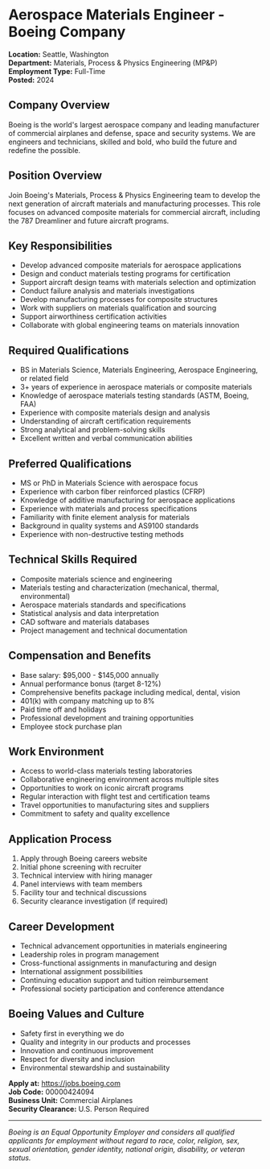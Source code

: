 # Aerospace Materials Engineer - Boeing Company

**Location:** Seattle, Washington  
**Department:** Materials, Process & Physics Engineering (MP&P)  
**Employment Type:** Full-Time  
**Posted:** 2024  

## Company Overview

Boeing is the world's largest aerospace company and leading manufacturer of commercial airplanes and defense, space and security systems. We are engineers and technicians, skilled and bold, who build the future and redefine the possible.

## Position Overview

Join Boeing's Materials, Process & Physics Engineering team to develop the next generation of aircraft materials and manufacturing processes. This role focuses on advanced composite materials for commercial aircraft, including the 787 Dreamliner and future aircraft programs.

## Key Responsibilities

- Develop advanced composite materials for aerospace applications
- Design and conduct materials testing programs for certification
- Support aircraft design teams with materials selection and optimization
- Conduct failure analysis and materials investigations
- Develop manufacturing processes for composite structures
- Work with suppliers on materials qualification and sourcing
- Support airworthiness certification activities
- Collaborate with global engineering teams on materials innovation

## Required Qualifications

- BS in Materials Science, Materials Engineering, Aerospace Engineering, or related field
- 3+ years of experience in aerospace materials or composite materials
- Knowledge of aerospace materials testing standards (ASTM, Boeing, FAA)
- Experience with composite materials design and analysis
- Understanding of aircraft certification requirements
- Strong analytical and problem-solving skills
- Excellent written and verbal communication abilities

## Preferred Qualifications

- MS or PhD in Materials Science with aerospace focus
- Experience with carbon fiber reinforced plastics (CFRP)
- Knowledge of additive manufacturing for aerospace applications
- Experience with materials and process specifications
- Familiarity with finite element analysis for materials
- Background in quality systems and AS9100 standards
- Experience with non-destructive testing methods

## Technical Skills Required

- Composite materials science and engineering
- Materials testing and characterization (mechanical, thermal, environmental)
- Aerospace materials standards and specifications
- Statistical analysis and data interpretation
- CAD software and materials databases
- Project management and technical documentation

## Compensation and Benefits

- Base salary: $95,000 - $145,000 annually
- Annual performance bonus (target 8-12%)
- Comprehensive benefits package including medical, dental, vision
- 401(k) with company matching up to 8%
- Paid time off and holidays
- Professional development and training opportunities
- Employee stock purchase plan

## Work Environment

- Access to world-class materials testing laboratories
- Collaborative engineering environment across multiple sites
- Opportunities to work on iconic aircraft programs
- Regular interaction with flight test and certification teams
- Travel opportunities to manufacturing sites and suppliers
- Commitment to safety and quality excellence

## Application Process

1. Apply through Boeing careers website
2. Initial phone screening with recruiter
3. Technical interview with hiring manager
4. Panel interviews with team members
5. Facility tour and technical discussions
6. Security clearance investigation (if required)

## Career Development

- Technical advancement opportunities in materials engineering
- Leadership roles in program management
- Cross-functional assignments in manufacturing and design
- International assignment possibilities
- Continuing education support and tuition reimbursement
- Professional society participation and conference attendance

## Boeing Values and Culture

- Safety first in everything we do
- Quality and integrity in our products and processes
- Innovation and continuous improvement
- Respect for diversity and inclusion
- Environmental stewardship and sustainability

**Apply at:** https://jobs.boeing.com  
**Job Code:** 00000424094  
**Business Unit:** Commercial Airplanes  
**Security Clearance:** U.S. Person Required

---

*Boeing is an Equal Opportunity Employer and considers all qualified applicants for employment without regard to race, color, religion, sex, sexual orientation, gender identity, national origin, disability, or veteran status.*